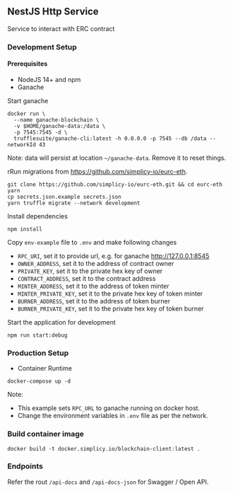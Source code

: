 ## NestJS Http Service

Service to interact with ERC contract

### Development Setup

#### Prerequisites

- NodeJS 14+ and npm
- Ganache

Start ganache

```shell
docker run \
  --name ganache-blockchain \
  -v $HOME/ganache-data:/data \
  -p 7545:7545 -d \
  trufflesuite/ganache-cli:latest -h 0.0.0.0 -p 7545 --db /data --networkId 43
```

Note: data will persist at location `~/ganache-data`. Remove it to reset things.

rRun migrations from https://github.com/simplicy-io/eurc-eth.

```shell
git clone https://github.com/simplicy-io/eurc-eth.git && cd eurc-eth
yarn
cp secrets.json.example secrets.json
yarn truffle migrate --network development
```

Install dependencies

```shell
npm install
```

Copy `env-example` file to `.env` and make following changes

- `RPC_URI`, set it to provide url, e.g. for ganache http://127.0.0.1:8545
- `OWNER_ADDRESS`, set it to the address of contract owner
- `PRIVATE_KEY`, set it to the private hex key of owner
- `CONTRACT_ADDRESS`, set it to the contract address
- `MINTER_ADDRESS`, set it to the address of token minter
- `MINTER_PRIVATE_KEY`, set it to the private hex key of token minter
- `BURNER_ADDRESS`, set it to the address of token burner
- `BURNER_PRIVATE_KEY`, set it to the private hex key of token burner

Start the application for development

```shell
npm run start:debug
```

### Production Setup

- Container Runtime

```shell
docker-compose up -d
```

Note:
- This example sets `RPC_URL` to ganache running on docker host.
- Change the environment variables in `.env` file as per the network.


### Build container image

```shell
docker build -t docker.simplicy.io/blockchain-client:latest .
```

### Endpoints

Refer the rout `/api-docs` and `/api-docs-json` for Swagger / Open API.

